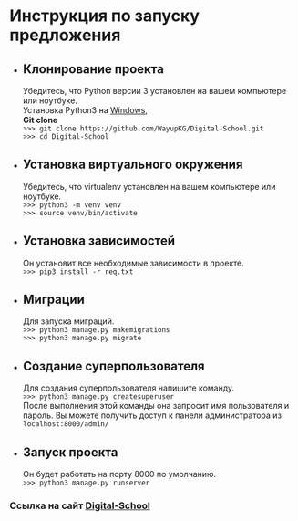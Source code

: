 
# Инструкция по запуску предложения

- ## Клонирование проекта
  Убедитесь, что Python версии 3 установлен на вашем компьютере или ноутбуке.<br>
  Установка Python3 на [Windows](https://www.youtube.com/watch?v=IU4-19ofajg), []()
 	 <br>
  **Git clone** <br>
  `>>> git clone https://github.com/WayupKG/Digital-School.git`<br>
  `>>> cd Digital-School`
  
- ## Установка виртуального окружения
  Убедитесь, что virtualenv установлен на вашем компьютере или ноутбуке.<br>
  `>>> python3 -m venv venv`<br>
  `>>> source venv/bin/activate`
  
- ## Установка зависимостей
  Он установит все необходимые зависимости в проекте.<br>
  `>>> pip3 install -r req.txt`
  
- ## Миграции 
  Для запуска миграций. <br>
  `>>> python3 manage.py makemigrations`<br>
  `>>> python3 manage.py migrate`
  
- ## Создание суперпользователя
  Для создания суперпользователя напишите команду. <br>
  `>>> python3 manage.py createsuperuser` <br>
  После выполнения этой команды она запросит имя пользователя и пароль.
  Вы можете получить доступ к панели администратора из `localhost:8000/admin/`

- ## Запуск проекта
   Он будет работать на порту 8000 по умолчанию.<br>
  `>>> python3 manage.py runserver` 
 
### Ссылка на сайт [Digital-School](http://web-code.online/)
